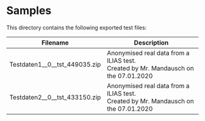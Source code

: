 # Samples

This directory contains the following exported test files:

| Filename                      | Description                                                                           |
|-------------------------------|---------------------------------------------------------------------------------------|
| Testdaten1__0__tst_449035.zip | Anonymised real data from a ILIAS test.<br>Created by Mr. Mandausch on the 07.01.2020 |
| Testdaten2__0__tst_433150.zip | Anonymised real data from a ILIAS test.<br>Created by Mr. Mandausch on the 07.01.2020 |
